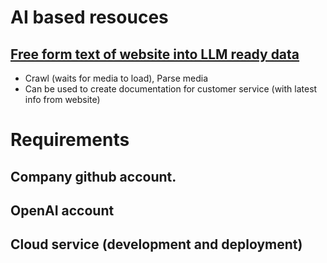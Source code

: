 # AI based resouces

## [Free form text of website into LLM ready data](https://www.firecrawl.dev)
- Crawl (waits for media to load), Parse media
- Can be used to create documentation for customer service (with latest info from website)



# Requirements
## Company github account.
## OpenAI account
## Cloud service (development and deployment)